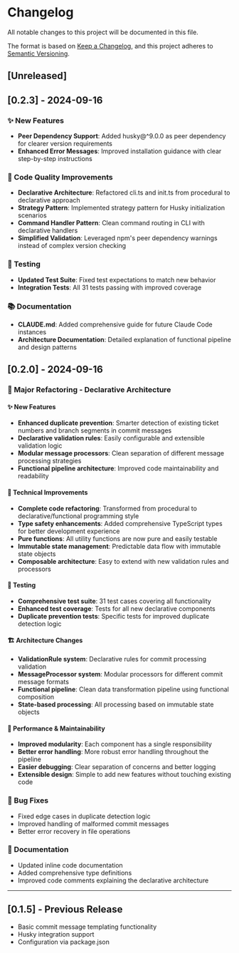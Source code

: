 # Changelog

All notable changes to this project will be documented in this file.

The format is based on [Keep a Changelog](https://keepachangelog.com/en/1.0.0/),
and this project adheres to [Semantic Versioning](https://semver.org/spec/v2.0.0.html).

## [Unreleased]

## [0.2.3] - 2024-09-16

### ✨ New Features
- **Peer Dependency Support**: Added husky@^9.0.0 as peer dependency for clearer version requirements
- **Enhanced Error Messages**: Improved installation guidance with clear step-by-step instructions

### 🔧 Code Quality Improvements
- **Declarative Architecture**: Refactored cli.ts and init.ts from procedural to declarative approach
- **Strategy Pattern**: Implemented strategy pattern for Husky initialization scenarios
- **Command Handler Pattern**: Clean command routing in CLI with declarative handlers
- **Simplified Validation**: Leveraged npm's peer dependency warnings instead of complex version checking

### 🧪 Testing
- **Updated Test Suite**: Fixed test expectations to match new behavior
- **Integration Tests**: All 31 tests passing with improved coverage

### 📚 Documentation
- **CLAUDE.md**: Added comprehensive guide for future Claude Code instances
- **Architecture Documentation**: Detailed explanation of functional pipeline and design patterns

## [0.2.0] - 2024-09-16

### 🎉 Major Refactoring - Declarative Architecture

#### ✨ New Features
- **Enhanced duplicate prevention**: Smarter detection of existing ticket numbers and branch segments in commit messages
- **Declarative validation rules**: Easily configurable and extensible validation logic
- **Modular message processors**: Clean separation of different message processing strategies
- **Functional pipeline architecture**: Improved code maintainability and readability

#### 🔧 Technical Improvements
- **Complete code refactoring**: Transformed from procedural to declarative/functional programming style
- **Type safety enhancements**: Added comprehensive TypeScript types for better development experience
- **Pure functions**: All utility functions are now pure and easily testable
- **Immutable state management**: Predictable data flow with immutable state objects
- **Composable architecture**: Easy to extend with new validation rules and processors

#### 🧪 Testing
- **Comprehensive test suite**: 31 test cases covering all functionality
- **Enhanced test coverage**: Tests for all new declarative components
- **Duplicate prevention tests**: Specific tests for improved duplicate detection logic

#### 🏗️ Architecture Changes
- **ValidationRule system**: Declarative rules for commit processing validation
- **MessageProcessor system**: Modular processors for different commit message formats
- **Functional pipeline**: Clean data transformation pipeline using functional composition
- **State-based processing**: All processing based on immutable state objects

#### 🚀 Performance & Maintainability
- **Improved modularity**: Each component has a single responsibility
- **Better error handling**: More robust error handling throughout the pipeline
- **Easier debugging**: Clear separation of concerns and better logging
- **Extensible design**: Simple to add new features without touching existing code

### 🐛 Bug Fixes
- Fixed edge cases in duplicate detection logic
- Improved handling of malformed commit messages
- Better error recovery in file operations

### 📝 Documentation
- Updated inline code documentation
- Added comprehensive type definitions
- Improved code comments explaining the declarative architecture

---

## [0.1.5] - Previous Release
- Basic commit message templating functionality
- Husky integration support
- Configuration via package.json